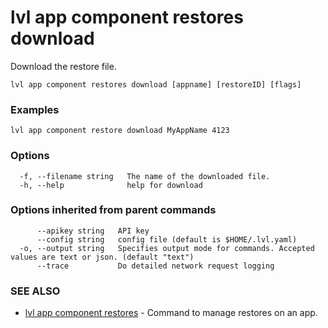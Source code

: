 # lvl app component restores download

Download the restore file.

```
lvl app component restores download [appname] [restoreID] [flags]
```

### Examples

```
lvl app component restore download MyAppName 4123
```

### Options

```
  -f, --filename string   The name of the downloaded file.
  -h, --help              help for download
```

### Options inherited from parent commands

```
      --apikey string   API key
      --config string   config file (default is $HOME/.lvl.yaml)
  -o, --output string   Specifies output mode for commands. Accepted values are text or json. (default "text")
      --trace           Do detailed network request logging
```

### SEE ALSO

* [lvl app component restores](lvl_app_component_restores.md)	 - Command to manage restores on an app.

